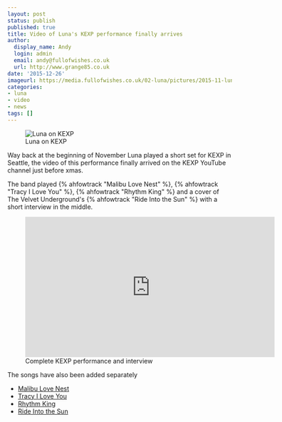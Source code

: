 ```yaml
---
layout: post
status: publish
published: true
title: Video of Luna's KEXP performance finally arrives
author:
  display_name: Andy
  login: admin
  email: andy@fullofwishes.co.uk
  url: http://www.grange85.co.uk
date: '2015-12-26'
imageurl: https://media.fullofwishes.co.uk/02-luna/pictures/2015-11-luna-kexp-mosaic-2.jpg
categories:
- luna
- video
- news
tags: []
---
```

<figure class="caption aligncenter"><img src="https://media.fullofwishes.co.uk/02-luna/pictures/2015-11-luna-kexp-mosaic-2.jpg" alt="Luna on KEXP" /><figcaption class="caption-text">Luna on KEXP</figcaption></figure>

<p class="lead">Way back at the beginning of November Luna played a short set for KEXP<a href="/database/luna/shows/2015/2015-11-05-luna-kexp-seattle-wa-usa/"></a> in Seattle, the video of this performance finally arrived on the KEXP YouTube channel just before xmas.</p>

<p>The band played {% ahfowtrack "Malibu Love Nest" %}, {% ahfowtrack "Tracy I Love You" %}, {% ahfowtrack "Rhythm King" %} and a cover of The Velvet Underground's {% ahfowtrack "Ride Into the Sun" %} with a short interview in the middle.</p>

<figure class="caption aligncenter"><iframe width="560" height="315" src="https://www.youtube.com/embed/9WyrCfPuNhQ" frameborder="0" allowfullscreen></iframe><figcaption class="caption-text">Complete KEXP performance and interview</figcaption></figure>

<p>The songs have also been added separately</p>
<ul>
	<li><a href="https://www.youtube.com/watch?v=jLgARjrjKSE">Malibu Love Nest</a></li>
	<li><a href="https://www.youtube.com/watch?v=CjR3PnLAET8">Tracy I Love You</a></li>
	<li><a href="https://www.youtube.com/watch?v=qBIdRb3XuO0">Rhythm King</a></li>
	<li><a href="https://www.youtube.com/watch?v=_O5QDU--qpw">Ride Into the Sun</a></li>
</ul>
